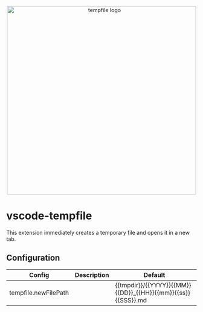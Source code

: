 <p align="center">
  <img width="500" src="https://user-images.githubusercontent.com/515948/193879380-5da7d231-c595-4fda-a753-104a5127d42c.png" alt="tempfile logo" />
  <br/>
</p>

# vscode-tempfile

This extension immediately creates a temporary file and opens it in a new tab.

## Configuration

| Config               | Description | Default                                                       |
| -------------------- | ----------- | ------------------------------------------------------------- |
| tempfile.newFilePath |             | {{tmpdir}}/{{YYYY}}{{MM}}{{DD}}\_{{HH}}{{mm}}{{ss}}{{SSS}}.md |
